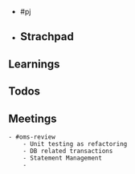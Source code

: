 - #pj
- ## Strachpad
## Learnings
## Todos
## Meetings
	- #oms-review
		- Unit testing as refactoring
		- DB related transactions
		- Statement Management
		-